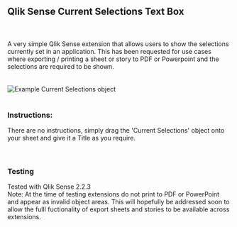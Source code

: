 <h2>Qlik Sense Current Selections Text Box</h2>
<br>
<br>
A very simple Qlik Sense extension that allows users to show the selections currently set in an application. This has been requested for use cases where exporting / printing a sheet or story to PDF or Powerpoint and the selections are required to be shown.
<br>
<br>
<br>
<img src="https://github.com/ardwork/currentSelections/blob/master/currentSelections.png" alt="Example Current Selections object">
<br>
<br>
<h3>Instructions:</h3>
There are no instructions, simply drag the 'Current Selections' object onto your sheet and give it a Title as you require.
<br>
<br>
<br>
<h3>Testing</h3>
Tested with Qlik Sense 2.2.3<br>
Note: At the time of testing extensions do not print to PDF or PowerPoint and appear as invalid object areas. This will hopefully be addressed soon to allow the fulll fuctionality of export sheets and stories to be available across extensions.<br>


